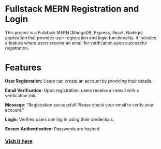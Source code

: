 # Fullstack MERN Registration and Login

This project is a Fullstack MERN (MongoDB, Express, React, Node.js) application that provides user registration and login functionality. It includes a feature where users receive an email for verification upon successful registration.

# Features
**User Registration:** Users can create an account by providing their details.

**Email Verification:** Upon registration, users receive an email with a verification link.

**Message:** "Registration successful! Please check your email to verify your account."

**Login:** Verified users can log in using their credentials.

**Secure Authentication:** Passwords are hashed.

### [Visit it here](https://fullstack-mern-example-frontend-x052.onrender.com)